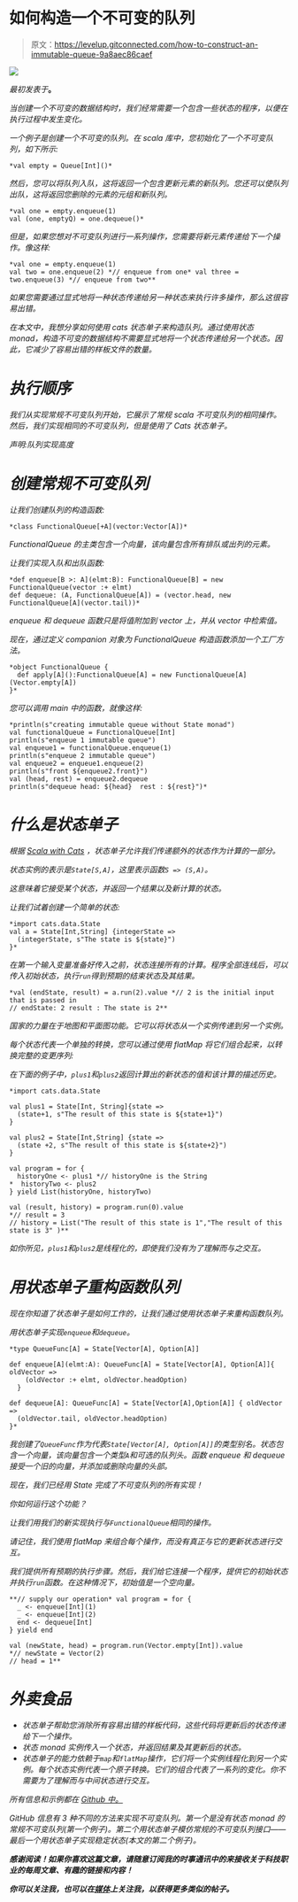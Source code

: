 # 如何构造一个不可变的队列

> 原文：<https://levelup.gitconnected.com/how-to-construct-an-immutable-queue-9a8aec86caef>

![](img/b47c29de1c898d5136400f0ac3793542.png)

*最初发表于*[](https://edward-huang.com/scala/functional-programming/algorithm/2020/03/11/how-to-construct-an-immutable-queue/)**。**

*当创建一个不可变的数据结构时，我们经常需要一个包含一些状态的程序，以便在执行过程中发生变化。*

*一个例子是创建一个不可变的队列。在 scala 库中，您初始化了一个不可变队列，如下所示:*

```
*val empty = Queue[Int]()*
```

*然后，您可以将队列入队，这将返回一个包含更新元素的新队列。您还可以使队列出队，这将返回您删除的元素的元组和新队列。*

```
*val one = empty.enqueue(1)
val (one, emptyQ) = one.dequeue()*
```

*但是，如果您想对不可变队列进行一系列操作，您需要将新元素传递给下一个操作。像这样:*

```
*val one = empty.enqueue(1)
val two = one.enqueue(2) *// enqueue from one* val three = two.enqueue(3) *// enqueue from two**
```

*如果您需要通过显式地将一种状态传递给另一种状态来执行许多操作，那么这很容易出错。*

*在本文中，我想分享如何使用 cats 状态单子来构造队列。通过使用状态 monad，构造不可变的数据结构不需要显式地将一个状态传递给另一个状态。因此，它减少了容易出错的样板文件的数量。*

# *执行顺序*

*我们从实现常规不可变队列开始，它展示了常规 scala 不可变队列的相同操作。然后，我们实现相同的不可变队列，但是使用了 Cats 状态单子。*

*声明:队列实现高度*

# *创建常规不可变队列*

*让我们创建队列的构造函数:*

```
*class FunctionalQueue[+A](vector:Vector[A])*
```

*FunctionalQueue 的主类包含一个向量，该向量包含所有排队或出列的元素。*

*让我们实现入队和出队函数:*

```
*def enqueue[B >: A](elmt:B): FunctionalQueue[B] = new FunctionalQueue(vector :+ elmt)
def dequeue: (A, FunctionalQueue[A]) = (vector.head, new FunctionalQueue[A](vector.tail))*
```

*enqueue 和 dequeue 函数只是将值附加到 vector 上，并从 vector 中检索值。*

*现在，通过定义 companion 对象为 FunctionalQueue 构造函数添加一个工厂方法。*

```
*object FunctionalQueue {
  def apply[A]():FunctionalQueue[A] = new FunctionalQueue[A](Vector.empty[A])
}*
```

*您可以调用 main 中的函数，就像这样:*

```
*println(s"creating immutable queue without State monad")
val functionalQueue = FunctionalQueue[Int]
println(s"enqueue 1 immutable queue")
val enqueue1 = functionalQueue.enqueue(1)
println(s"enqueue 2 immutable queue")
val enqueue2 = enqueue1.enqueue(2)
println(s"front ${enqueue2.front}")
val (head, rest) = enqueue2.dequeue
println(s"dequeue head: ${head}  rest : ${rest}")*
```

# *什么是状态单子*

*根据 [Scala with Cats](https://underscore.io/books/scala-with-cats/) ，状态单子允许我们传递额外的状态作为计算的一部分。*

*状态实例的表示是`State[S,A]`，这里表示函数`S => (S,A)`。*

*这意味着它接受某个状态，并返回一个结果以及新计算的状态。*

*让我们试着创建一个简单的状态:*

```
*import cats.data.State
val a = State[Int,String] {integerState =>
  (integerState, s"The state is ${state}")
}*
```

*在第一个输入变量准备好传入之前，状态连接所有的计算。程序全部连线后，可以传入初始状态，执行`run`得到预期的结束状态及其结果。*

```
*val (endState, result) = a.run(2).value *// 2 is the initial input that is passed in
// endState: 2 result : The state is 2**
```

*国家的力量在于地图和平面图功能。它可以将状态从一个实例传递到另一个实例。*

*每个状态代表一个单独的转换，您可以通过使用 flatMap 将它们组合起来，以转换完整的变更序列:*

*在下面的例子中，`plus1`和`plus2`返回计算出的新状态的值和该计算的描述历史。*

```
*import cats.data.State

val plus1 = State[Int, String]{state =>
  (state+1, s"The result of this state is ${state+1}")
}

val plus2 = State[Int,String] {state =>
  (state +2, s"The result of this state is ${state+2}")
}

val program = for {
  historyOne <- plus1 *// historyOne is the String
*  historyTwo <- plus2
} yield List(historyOne, historyTwo)

val (result, history) = program.run(0).value
*// result = 3
// history = List("The result of this state is 1","The result of this state is 3" )**
```

*如你所见，`plus1`和`plus2`是线程化的，即使我们没有为了理解而与之交互。*

# *用状态单子重构函数队列*

*现在你知道了状态单子是如何工作的，让我们通过使用状态单子来重构函数队列。*

*用状态单子实现`enqueue`和`dequeue`。*

```
*type QueueFunc[A] = State[Vector[A], Option[A]]

def enqueue[A](elmt:A): QueueFunc[A] = State[Vector[A], Option[A]]{ oldVector =>
    (oldVector :+ elmt, oldVector.headOption)
  }

def dequeue[A]: QueueFunc[A] = State[Vector[A],Option[A]] { oldVector =>
  (oldVector.tail, oldVector.headOption)
}*
```

*我创建了`QueueFunc`作为代表`State[Vector[A], Option[A]]`的类型别名。状态包含一个向量，该向量包含一个类型`A`和可选的队列头。函数 enqueue 和 dequeue 接受一个旧的向量，并添加或删除向量的头部。*

*现在，我们已经用 State 完成了不可变队列的所有实现！*

*你如何运行这个功能？*

*让我们用我们的新实现执行与`FunctionalQueue`相同的操作。*

*请记住，我们使用 flatMap 来组合每个操作，而没有真正与它的更新状态进行交互。*

*我们提供所有预期的执行步骤。然后，我们给它连接一个程序，提供它的初始状态并执行`run`函数。在这种情况下，初始值是一个空向量。*

```
**// supply our operation* val program = for {
  _ <- enqueue[Int](1)
  _ <- enqueue[Int](2)
  end <- dequeue[Int]
} yield end

val (newState, head) = program.run(Vector.empty[Int]).value
*// newState = Vector(2)
// head = 1**
```

# *外卖食品*

*   *状态单子帮助您消除所有容易出错的样板代码，这些代码将更新后的状态传递给下一个操作。*
*   *状态 monad 实例传入一个状态，并返回结果及其更新后的状态。*
*   *状态单子的能力依赖于`map`和`flatMap`操作，它们将一个实例线程化到另一个实例。每个状态实例代表一个原子转换。它们的组合代表了一系列的变化。你不需要为了理解而与中间状态进行交互。*

*所有信息和示例都在 [Github 中。](https://github.com/edwardGunawan/Blog-Tutorial/blob/master/ScalaTutorial/catsStateMonad/README.md)*

*GitHub 信息有 3 种不同的方法来实现不可变队列。第一个是没有状态 monad 的常规不可变队列(第一个例子)。第二个用状态单子模仿常规的不可变队列接口——最后一个用状态单子实现稳定状态(本文的第二个例子)。*

***感谢阅读！如果你喜欢这篇文章，请随意订阅我的时事通讯中的**[](https://edward-huang.com/subscribe/)****来接收关于科技职业的每周文章、有趣的链接和内容！*****

***你可以关注我，也可以在[媒体](https://medium.com/@edwardgunawan880)上关注我，以获得更多类似的帖子。***